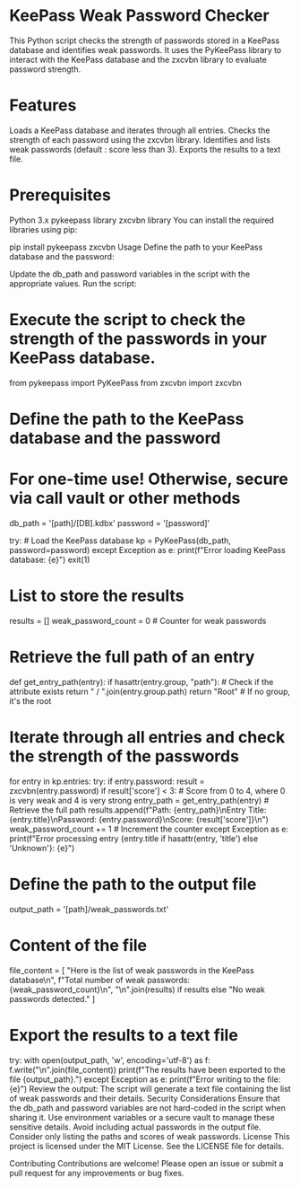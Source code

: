 # KeePass Weak Password Checker
This Python script checks the strength of passwords stored in a KeePass database and identifies weak passwords. It uses the PyKeePass library to interact with the KeePass database and the zxcvbn library to evaluate password strength.

# Features
Loads a KeePass database and iterates through all entries.
Checks the strength of each password using the zxcvbn library.
Identifies and lists weak passwords (default : score less than 3).
Exports the results to a text file.

# Prerequisites
Python 3.x
pykeepass library
zxcvbn library
You can install the required libraries using pip:

pip install pykeepass zxcvbn
Usage
Define the path to your KeePass database and the password:

Update the db_path and password variables in the script with the appropriate values.
Run the script:

# Execute the script to check the strength of the passwords in your KeePass database.
from pykeepass import PyKeePass
from zxcvbn import zxcvbn

# Define the path to the KeePass database and the password
# For one-time use! Otherwise, secure via call vault or other methods
db_path = '[path]/[DB].kdbx'
password = '[password]'

try:
    # Load the KeePass database
    kp = PyKeePass(db_path, password=password)
except Exception as e:
    print(f"Error loading KeePass database: {e}")
    exit(1)

# List to store the results
results = []
weak_password_count = 0  # Counter for weak passwords

# Retrieve the full path of an entry
def get_entry_path(entry):
    if hasattr(entry.group, "path"):  # Check if the attribute exists
        return " / ".join(entry.group.path)
    return "Root"  # If no group, it's the root

# Iterate through all entries and check the strength of the passwords
for entry in kp.entries:
    try:
        if entry.password:
            result = zxcvbn(entry.password)
            if result['score'] < 3:  # Score from 0 to 4, where 0 is very weak and 4 is very strong
                entry_path = get_entry_path(entry)  # Retrieve the full path
                results.append(f"Path: {entry_path}\nEntry Title: {entry.title}\nPassword: {entry.password}\nScore: {result['score']}\n")
                weak_password_count += 1  # Increment the counter
    except Exception as e:
        print(f"Error processing entry {entry.title if hasattr(entry, 'title') else 'Unknown'}: {e}")

# Define the path to the output file
output_path = '[path]/weak_passwords.txt'

# Content of the file
file_content = [
    "Here is the list of weak passwords in the KeePass database\n",
    f"Total number of weak passwords: {weak_password_count}\n",
    "\n".join(results) if results else "No weak passwords detected."
]

# Export the results to a text file
try:
    with open(output_path, 'w', encoding='utf-8') as f:
        f.write("\n".join(file_content))
    print(f"The results have been exported to the file {output_path}.")
except Exception as e:
    print(f"Error writing to the file: {e}")
Review the output:
The script will generate a text file containing the list of weak passwords and their details.
Security Considerations
Ensure that the db_path and password variables are not hard-coded in the script when sharing it. Use environment variables or a secure vault to manage these sensitive details.
Avoid including actual passwords in the output file. Consider only listing the paths and scores of weak passwords.
License
This project is licensed under the MIT License. See the LICENSE file for details.

Contributing
Contributions are welcome! Please open an issue or submit a pull request for any improvements or bug fixes.
